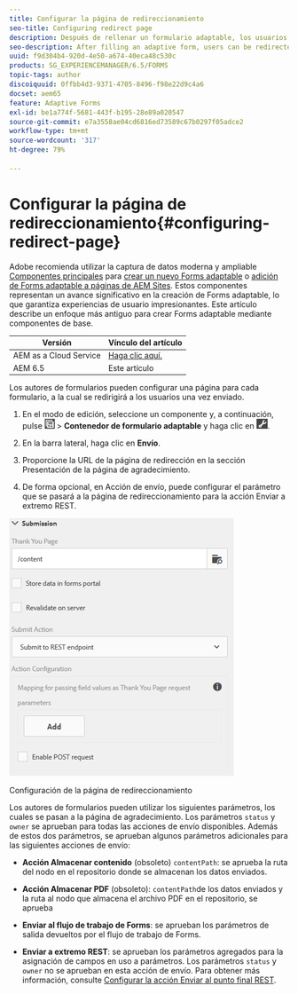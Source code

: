 ```yaml
---
title: Configurar la página de redireccionamiento
seo-title: Configuring redirect page
description: Después de rellenar un formulario adaptable, los usuarios pueden ser redirigidos a una página web que los autores del formulario pueden configurar mientras lo crean..
seo-description: After filling an adaptive form, users can be redirected to a webpage that form authors can configure while creating the form.
uuid: f9d304b4-920d-4e50-a674-40eca48c530c
products: SG_EXPERIENCEMANAGER/6.5/FORMS
topic-tags: author
discoiquuid: 0ffbb4d3-9371-4705-8496-f98e22d9c4a6
docset: aem65
feature: Adaptive Forms
exl-id: be1a774f-5681-443f-b195-28e89a020547
source-git-commit: e7a3558ae04cd6816ed73589c67b0297f05adce2
workflow-type: tm+mt
source-wordcount: '317'
ht-degree: 79%

---
```


# Configurar la página de redireccionamiento{#configuring-redirect-page}

<span class="preview"> Adobe recomienda utilizar la captura de datos moderna y ampliable [Componentes principales](https://experienceleague.adobe.com/docs/experience-manager-core-components/using/adaptive-forms/introduction.html?lang=es) para [crear un nuevo Forms adaptable](/help/forms/using/create-an-adaptive-form-core-components.md) o [adición de Forms adaptable a páginas de AEM Sites](/help/forms/using/create-or-add-an-adaptive-form-to-aem-sites-page.md). Estos componentes representan un avance significativo en la creación de Forms adaptable, lo que garantiza experiencias de usuario impresionantes. Este artículo describe un enfoque más antiguo para crear Forms adaptable mediante componentes de base. </span>

| Versión | Vínculo del artículo |
| -------- | ---------------------------- |
| AEM as a Cloud Service | [Haga clic aquí.](https://experienceleague.adobe.com/docs/experience-manager-cloud-service/content/forms/adaptive-forms-authoring/authoring-adaptive-forms-foundation-components/configure-submit-actions-and-metadata-submission/configuring-redirect-page.html) |
| AEM 6.5 | Este artículo |

Los autores de formularios pueden configurar una página para cada formulario, a la cual se redirigirá a los usuarios una vez enviado.

1. En el modo de edición, seleccione un componente y, a continuación, pulse ![field-level](assets/field-level.png) > **Contenedor de formulario adaptable** y haga clic en ![cmppr](assets/cmppr.png).

1. En la barra lateral, haga clic en **Envío**.

1. Proporcione la URL de la página de redirección en la sección Presentación de la página de agradecimiento.
1. De forma opcional, en Acción de envío, puede configurar el parámetro que se pasará a la página de redireccionamiento para la acción Enviar a extremo REST.

![Configuración de la página de redireccionamiento](assets/thank-you-setting-1.png)

Configuración de la página de redireccionamiento

Los autores de formularios pueden utilizar los siguientes parámetros, los cuales se pasan a la página de agradecimiento. Los parámetros `status` y `owner` se aprueban para todas las acciones de envío disponibles. Además de estos dos parámetros, se aprueban algunos parámetros adicionales para las siguientes acciones de envío:

* **Acción Almacenar contenido** (obsoleto) `contentPath`: se aprueba la ruta del nodo en el repositorio donde se almacenan los datos enviados.

* **Acción Almacenar PDF** (obsoleto): `contentPath`de los datos enviados y la ruta al nodo que almacena el archivo PDF en el repositorio, se aprueba 

* **Enviar al flujo de trabajo de Forms**: se aprueban los parámetros de salida devueltos por el flujo de trabajo de Forms.

* **Enviar a extremo REST**: se aprueban los parámetros agregados para la asignación de campos en uso a parámetros. Los parámetros `status` y `owner` no se aprueban en esta acción de envío. Para obtener más información, consulte [Configurar la acción Enviar al punto final REST](../../forms/using/configuring-submit-actions.md).
